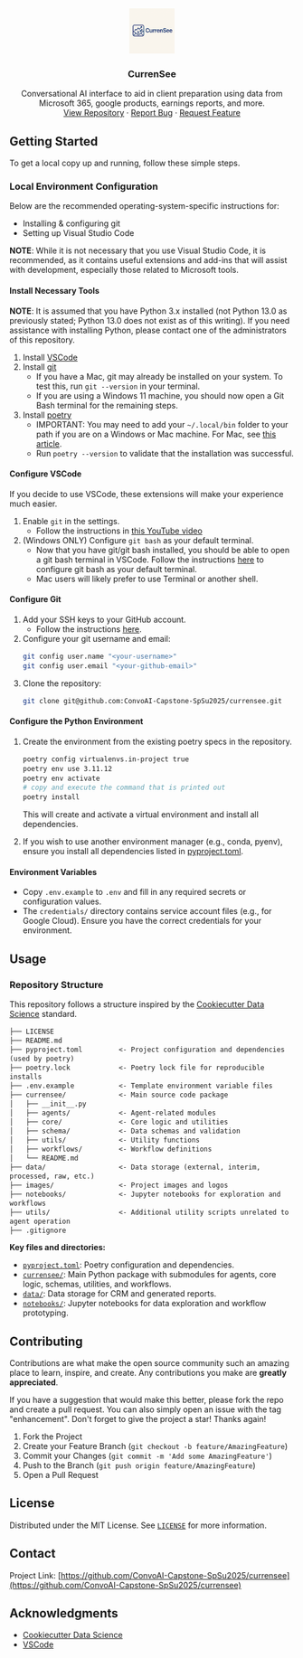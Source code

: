 <div align="center">
  <a href="https://github.com/ConvoAI-Capstone-SpSu2025/currensee">
    <img src="images/currensee.png" alt="Logo" width="80" height="80">
  </a>

  <h3 align="center">CurrenSee</h3>

  <p align="center">
    Conversational AI interface to aid in client preparation using data from Microsoft 365, google products, earnings reports, and more.
    <br />
    <a href="https://github.com/ConvoAI-Capstone-SpSu2025/currensee">View Repository</a>
    &middot;
    <a href="https://github.com/ConvoAI-Capstone-SpSu2025/currensee/issues/new?labels=bug&template=bug-report---.md">Report Bug</a>
    &middot;
    <a href="https://github.com/ConvoAI-Capstone-SpSu2025/currensee/issues/new?labels=enhancement&template=feature-request---.md">Request Feature</a>
  </p>
</div>

## Getting Started

To get a local copy up and running, follow these simple steps.

### Local Environment Configuration

Below are the recommended operating-system-specific instructions for:
* Installing & configuring git
* Setting up Visual Studio Code

**NOTE**: While it is not necessary that you use Visual Studio Code, it is recommended, as it contains useful extensions and add-ins that will assist with development, especially those related to Microsoft tools.

#### Install Necessary Tools

**NOTE**: It is assumed that you have Python 3.x installed (not Python 13.0 as previously stated; Python 13.0 does not exist as of this writing). If you need assistance with installing Python, please contact one of the administrators of this repository.

1. Install [VSCode](https://code.visualstudio.com/download)
2. Install [git](https://git-scm.com/downloads)
   * If you have a Mac, git may already be installed on your system. To test this, run `git --version` in your terminal.
   * If you are using a Windows 11 machine, you should now open a Git Bash terminal for the remaining steps.
3. Install [poetry](https://python-poetry.org/docs/#installation)
   * IMPORTANT: You may need to add your `~/.local/bin` folder to your path if you are on a Windows or Mac machine. For Mac, see [this article](https://medium.com/@B-Treftz/macos-adding-a-directory-to-your-path-fe7f19edd2f7).
   * Run `poetry --version` to validate that the installation was successful.

#### Configure VSCode

If you decide to use VSCode, these extensions will make your experience much easier.

1. Enable `git` in the settings.
   * Follow the instructions in [this YouTube video](https://youtu.be/3Tsaxxv9sls?si=VsSBTenx6jm_K_tY&t=153)
2. (Windows ONLY) Configure `git bash` as your default terminal.
   * Now that you have git/git bash installed, you should be able to open a git bash terminal in VSCode. Follow the instructions [here](https://csweb.wooster.edu/mionescu/cs232/guides/vs-code-default-terminal/#:~:text=Open%20Visual%20Studio%20Code,the%20menu%20that%20pops%20up.) to configure git bash as your default terminal.
   * Mac users will likely prefer to use Terminal or another shell.

#### Configure Git

1. Add your SSH keys to your GitHub account.
   * Follow the instructions [here](https://docs.github.com/en/authentication/connecting-to-github-with-ssh/adding-a-new-ssh-key-to-your-github-account).
2. Configure your git username and email:
   ```bash
   git config user.name "<your-username>"
   git config user.email "<your-github-email>"
   ```
3. Clone the repository:
   ```bash
   git clone git@github.com:ConvoAI-Capstone-SpSu2025/currensee.git
   ```

#### Configure the Python Environment

1. Create the environment from the existing poetry specs in the repository.
   ```bash
   poetry config virtualenvs.in-project true
   poetry env use 3.11.12
   poetry env activate
   # copy and execute the command that is printed out
   poetry install
   ```
   This will create and activate a virtual environment and install all dependencies.

2. If you wish to use another environment manager (e.g., conda, pyenv), ensure you install all dependencies listed in [pyproject.toml](pyproject.toml).

#### Environment Variables

- Copy `.env.example` to `.env` and fill in any required secrets or configuration values.
- The `credentials/` directory contains service account files (e.g., for Google Cloud). Ensure you have the correct credentials for your environment.

## Usage

### Repository Structure

This repository follows a structure inspired by the [Cookiecutter Data Science](https://cookiecutter-data-science.drivendata.org/) standard.

```
├── LICENSE
├── README.md
├── pyproject.toml         <- Project configuration and dependencies (used by poetry)
├── poetry.lock            <- Poetry lock file for reproducible installs
├── .env.example           <- Template environment variable files
├── currensee/             <- Main source code package
│   ├── __init__.py
│   ├── agents/            <- Agent-related modules
│   ├── core/              <- Core logic and utilities
│   ├── schema/            <- Data schemas and validation
│   ├── utils/             <- Utility functions
│   ├── workflows/         <- Workflow definitions
│   └── README.md
├── data/                  <- Data storage (external, interim, processed, raw, etc.)
├── images/                <- Project images and logos
├── notebooks/             <- Jupyter notebooks for exploration and workflows
├── utils/                 <- Additional utility scripts unrelated to agent operation
├── .gitignore
```

**Key files and directories:**
- [`pyproject.toml`](pyproject.toml): Poetry configuration and dependencies.
- [`currensee/`](currensee/): Main Python package with submodules for agents, core logic, schemas, utilities, and workflows.
- [`data/`](data/): Data storage for CRM and generated reports.
- [`notebooks/`](notebooks/): Jupyter notebooks for data exploration and workflow prototyping.

## Contributing

Contributions are what make the open source community such an amazing place to learn, inspire, and create. Any contributions you make are **greatly appreciated**.

If you have a suggestion that would make this better, please fork the repo and create a pull request. You can also simply open an issue with the tag "enhancement".
Don't forget to give the project a star! Thanks again!

1. Fork the Project
2. Create your Feature Branch (`git checkout -b feature/AmazingFeature`)
3. Commit your Changes (`git commit -m 'Add some AmazingFeature'`)
4. Push to the Branch (`git push origin feature/AmazingFeature`)
5. Open a Pull Request

## License

Distributed under the MIT License. See [`LICENSE`](LICENSE) for more information.

## Contact

Project Link: [https://github.com/ConvoAI-Capstone-SpSu2025/currensee](https://github.com/ConvoAI-Capstone-SpSu2025/currensee)

## Acknowledgments

- [Cookiecutter Data Science](https://cookiecutter-data-science.drivendata.org/)
- [VSCode](https://code.visualstudio.com/)
